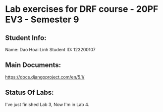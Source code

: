 # Lab exercises for DRF course - 20PF EV3 - Semester 9
## Student Info:
Name: Dao Hoai Linh
Student ID: 123200107
## Main Documents:
https://docs.djangoproject.com/en/5.1/
## Status Of Labs:
I've just finished Lab 3, Now I'm in Lab 4.
